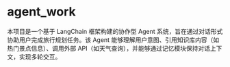 # agent_work
本项目是一个基于 LangChain 框架构建的协作型 Agent 系统，旨在通过对话形式协助用户完成旅行规划任务。该 Agent 能够理解用户意图、引用知识库内容（如热门景点信息）、调用外部 API（如天气查询），并能够通过记忆模块保持对话上下文，实现多轮交互。
